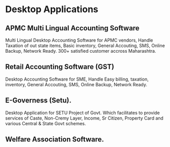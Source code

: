 # Desktop Applications

## APMC Multi Lingual Accounting Software

Multi Lingual Desktop Accounting Software for APMC vendors, Handle Taxation of out state items, Basic inventory, General Accouting, SMS, Online Backup, Network Ready. 300+ satisfied customer accross Maharashtra.

## Retail Accounting Software (GST)

Desktop Accounting Software for SME, Handle Easy billing, taxation, inventory, General Accouting, SMS, Online Backup, Network Ready.

## E-Governess (Setu).

Desktop Application for SETU Project of Govt. Which facilitates to provide services of Caste, Non-Cremy Layer, Income, Sr Citizen, Property Card and various Central & State Govt schemes.

## Welfare Association Software.
